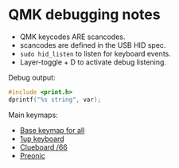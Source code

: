 # QMK debugging notes

* QMK keycodes ARE scancodes.
* scancodes are defined in the USB HID spec.
* `sudo hid_listen` to listen for keyboard events.
* Layer-toggle + D to activate debug listening.

Debug output:
```C
#include <print.h>
dprintf("%s string", var);
```

Main keymaps:
* [Base keymap for all](https://github.com/BlueTufa/qmk_firmware/blob/master/users/badger/badger.h)
* [1up keyboard](https://github.com/BlueTufa/qmk_firmware/tree/master/keyboards/1upkeyboards/1up60rgb/keymaps/badger)
* [Clueboard /66](https://github.com/BlueTufa/qmk_firmware/tree/master/keyboards/clueboard/66/keymaps/badger)
* [Preonic](https://github.com/BlueTufa/qmk_firmware/tree/master/keyboards/preonic/keymaps/badger)
